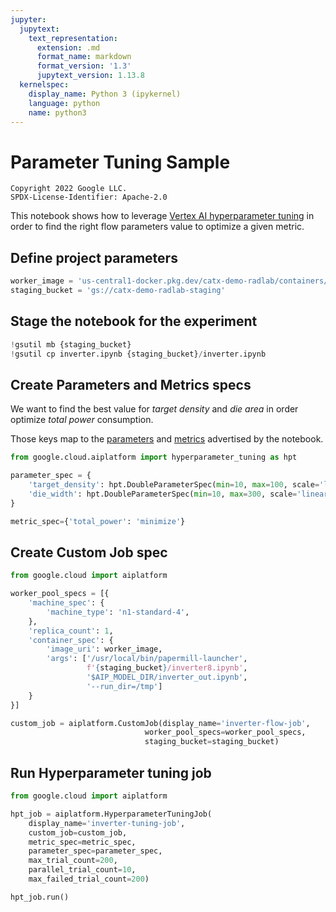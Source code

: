 ```yaml
---
jupyter:
  jupytext:
    text_representation:
      extension: .md
      format_name: markdown
      format_version: '1.3'
      jupytext_version: 1.13.8
  kernelspec:
    display_name: Python 3 (ipykernel)
    language: python
    name: python3
---
```


<!-- #region tags=[] -->
# Parameter Tuning Sample

```
Copyright 2022 Google LLC.
SPDX-License-Identifier: Apache-2.0
```

This notebook shows how to leverage [Vertex AI hyperparameter tuning](https://cloud.google.com/vertex-ai/docs/training/hyperparameter-tuning-overview) in order to find the right flow parameters value to optimize a given metric.
<!-- #endregion -->

## Define project parameters

```python tags=["parameters"]
worker_image = 'us-central1-docker.pkg.dev/catx-demo-radlab/containers/silicon-design-ubuntu-2004:latest'
staging_bucket = 'gs://catx-demo-radlab-staging'
```

## Stage the notebook for the experiment

```python tags=[]
!gsutil mb {staging_bucket}
!gsutil cp inverter.ipynb {staging_bucket}/inverter.ipynb
```

## Create Parameters and Metrics specs

We want to find the best value for *target density* and *die area* in order optimize *total power* consumption.

Those keys map to the [parameters](https://papermill.readthedocs.io/en/latest/usage-parameterize.html) and [metrics](https://github.com/GoogleCloudPlatform/cloudml-hypertune) advertised by the notebook.

```python tags=[]
from google.cloud.aiplatform import hyperparameter_tuning as hpt

parameter_spec = {
    'target_density': hpt.DoubleParameterSpec(min=10, max=100, scale='log'),
    'die_width': hpt.DoubleParameterSpec(min=10, max=300, scale='linear'),
}

metric_spec={'total_power': 'minimize'}
```

## Create Custom Job spec

```python tags=[]
from google.cloud import aiplatform

worker_pool_specs = [{
    'machine_spec': {
        'machine_type': 'n1-standard-4',
    },
    'replica_count': 1,
    'container_spec': {
        'image_uri': worker_image,
        'args': ['/usr/local/bin/papermill-launcher', 
                 f'{staging_bucket}/inverter8.ipynb',
                 '$AIP_MODEL_DIR/inverter_out.ipynb',
                 '--run_dir=/tmp']
    }
}]

custom_job = aiplatform.CustomJob(display_name='inverter-flow-job',
                              worker_pool_specs=worker_pool_specs,
                              staging_bucket=staging_bucket)
```

## Run Hyperparameter tuning job

```python tags=[]
from google.cloud import aiplatform

hpt_job = aiplatform.HyperparameterTuningJob(
    display_name='inverter-tuning-job',
    custom_job=custom_job,
    metric_spec=metric_spec,
    parameter_spec=parameter_spec,
    max_trial_count=200,
    parallel_trial_count=10,
    max_failed_trial_count=200)

hpt_job.run()
```
